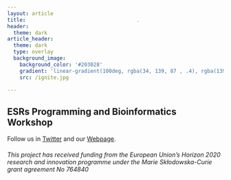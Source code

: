 ```yaml
---
layout: article
title:                                    .
header:
  theme: dark
article_header:
  theme: dark
  type: overlay
  background_image:
    background_color: '#203028'
    gradient: 'linear-gradient(100deg, rgba(34, 139, 87 , .4), rgba(139, 34, 139, .4))'
    src: /ignite.jpg
    
---
```

## ESRs Programming and Bioinformatics Workshop 

Follow us in [Twitter](https://twitter.com/itn_ignite) and our [Webpage](http://www.itn-ignite.eu/). 

###### This project has received funding from the European Union’s Horizon 2020 research and innovation programme under the Marie Skłodowska-Curie grant agreement No 764840
